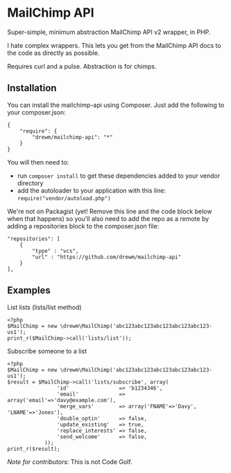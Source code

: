 MailChimp API
=============

Super-simple, minimum abstraction MailChimp API v2 wrapper, in PHP.

I hate complex wrappers. This lets you get from the MailChimp API docs to the code as directly as possible.

Requires curl and a pulse. Abstraction is for chimps.

Installation
------------

You can install the mailchimp-api using Composer.  Just add the following to your composer.json:

    {
        "require": {
            "drewm/mailchimp-api": "*"
        }
    }

You will then need to:
* run ``composer install`` to get these dependencies added to your vendor directory
* add the autoloader to your application with this line: ``require("vendor/autoload.php")``

We're not on Packagist (yet! Remove this line and the code block below when that happens) so you'll also need to add the repo as a remote by adding a repositories block to the composer.json file:

    "repositories": [
        {
            "type" : "vcs",
            "url" : "https://github.com/drewm/mailchimp-api"
        }   
    ],


Examples
--------

List lists (lists/list method)

	<?php
	$MailChimp = new \drewm\MailChimp('abc123abc123abc123abc123abc123-us1');
	print_r($MailChimp->call('lists/list'));

Subscribe someone to a list

	<?php
	$MailChimp = new \drewm\MailChimp('abc123abc123abc123abc123abc123-us1');
	$result = $MailChimp->call('lists/subscribe', array(
					'id'                => 'b1234346',
					'email'             => array('email'=>'davy@example.com'),
					'merge_vars'        => array('FNAME'=>'Davy', 'LNAME'=>'Jones'),
					'double_optin'      => false,
					'update_existing'   => true,
					'replace_interests' => false,
					'send_welcome'      => false,
				));
	print_r($result);


*Note for contributors:* This is not Code Golf.

